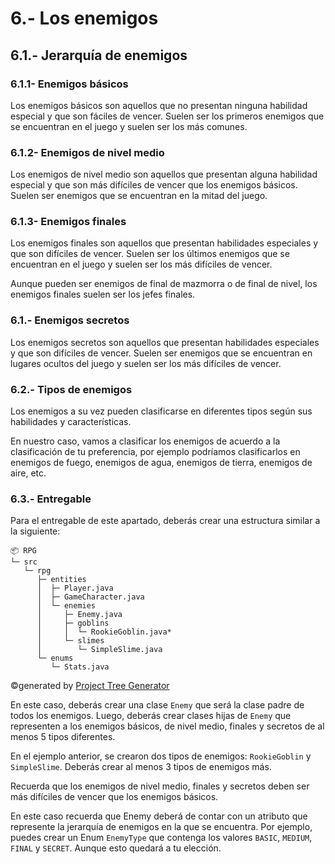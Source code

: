 # 6.- Los enemigos

## 6.1.- Jerarquía de enemigos

### 6.1.1- Enemigos básicos

Los enemigos básicos son aquellos que no presentan ninguna habilidad especial y que son fáciles de vencer. Suelen ser
los primeros enemigos que se encuentran en el juego y suelen ser los más comunes.

### 6.1.2- Enemigos de nivel medio

Los enemigos de nivel medio son aquellos que presentan alguna habilidad especial y que son más difíciles de vencer que
los enemigos básicos. Suelen ser enemigos que se encuentran en la mitad del juego.

### 6.1.3- Enemigos finales

Los enemigos finales son aquellos que presentan habilidades especiales y que son difíciles de vencer. Suelen ser los
últimos enemigos que se encuentran en el juego y suelen ser los más difíciles de vencer.

Aunque pueden ser enemigos de final de mazmorra o de final de nivel, los enemigos finales suelen ser los jefes finales.

### 6.1.- Enemigos secretos

Los enemigos secretos son aquellos que presentan habilidades especiales y que son difíciles de vencer. Suelen ser
enemigos que se encuentran en lugares ocultos del juego y suelen ser los más difíciles de vencer.

### 6.2.- Tipos de enemigos

Los enemigos a su vez pueden clasificarse en diferentes tipos según sus habilidades y características.

En nuestro caso, vamos a clasificar los enemigos de acuerdo a la clasificación de tu preferencia, por ejemplo
podríamos clasificarlos en enemigos de fuego, enemigos de agua, enemigos de tierra, enemigos de aire, etc.

### 6.3.- Entregable

Para el entregable de este apartado, deberás crear una estructura similar a la siguiente:

```
📦 RPG
└─ src
   └─ rpg
      ├─ entities
      │  ├─ Player.java
      │  ├─ GameCharacter.java
      │  └─ enemies
      │     ├─ Enemy.java
      │     ├─ goblins
      │     │  └─ RookieGoblin.java*
      │     └─ slimes
      │        └─ SimpleSlime.java
      └─ enums
         └─ Stats.java
```

©generated by [Project Tree Generator](https://woochanleee.github.io/project-tree-generator)

En este caso, deberás crear una clase `Enemy` que será la clase padre de todos los enemigos. Luego, deberás crear
clases hijas de `Enemy` que representen a los enemigos básicos, de nivel medio, finales y secretos de al menos 5 tipos
diferentes.

En el ejemplo anterior, se crearon dos tipos de enemigos: `RookieGoblin` y `SimpleSlime`. Deberás crear al menos 3
tipos de enemigos más.

Recuerda que los enemigos de nivel medio, finales y secretos deben ser más difíciles de vencer que los enemigos básicos.

En este caso recuerda que Enemy deberá de contar con un atributo que represente la jerarquía de enemigos
en la que se encuentra. Por ejemplo, puedes crear un Enum `EnemyType` que contenga los valores `BASIC`, `MEDIUM`,
`FINAL` y `SECRET`. Aunque esto quedará a tu elección.